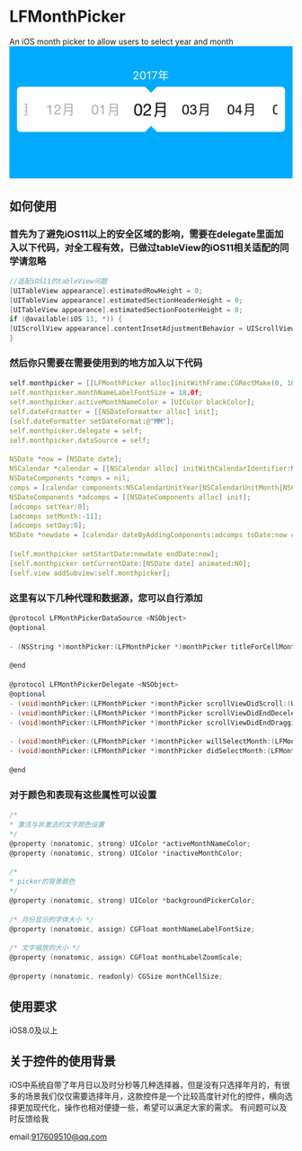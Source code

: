 # LFMonthPicker
An iOS month picker to allow users to select year and month
![](https://github.com/Jucuzzi/LFMonthPicker/blob/master/Preview.jpg)
## 如何使用
### 首先为了避免iOS11以上的安全区域的影响，需要在delegate里面加入以下代码，对全工程有效，已做过tableView的iOS11相关适配的同学请忽略
```c
//适配iOS11的tableView问题
[UITableView appearance].estimatedRowHeight = 0;
[UITableView appearance].estimatedSectionHeaderHeight = 0;
[UITableView appearance].estimatedSectionFooterHeight = 0;
if (@available(iOS 11, *)) {
[UIScrollView appearance].contentInsetAdjustmentBehavior = UIScrollViewContentInsetAdjustmentNever; //iOS11 解决SafeArea的问题，同时能解决pop时上级页面scrollView抖动的问题
}
```
### 然后你只需要在需要使用到的地方加入以下代码
```c
self.monthpicker = [[LFMonthPicker alloc]initWithFrame:CGRectMake(0, 100, [UIScreen mainScreen].bounds.size.width , 90) monthCellSize:CGSizeMake(60, 60) month:1 year:2018];
self.monthpicker.monthNameLabelFontSize = 18.0f;
self.monthpicker.activeMonthNameColor = [UIColor blackColor];
self.dateFormatter = [[NSDateFormatter alloc] init];
[self.dateFormatter setDateFormat:@"MM"];
self.monthpicker.delegate = self;
self.monthpicker.dataSource = self;

NSDate *now = [NSDate date];
NSCalendar *calendar = [[NSCalendar alloc] initWithCalendarIdentifier:NSCalendarIdentifierGregorian];
NSDateComponents *comps = nil;
comps = [calendar components:NSCalendarUnitYear|NSCalendarUnitMonth|NSCalendarUnitDay fromDate:now];
NSDateComponents *adcomps = [[NSDateComponents alloc] init];
[adcomps setYear:0];
[adcomps setMonth:-11];
[adcomps setDay:0];
NSDate *newdate = [calendar dateByAddingComponents:adcomps toDate:now options:0];

[self.monthpicker setStartDate:newdate endDate:now];
[self.monthpicker setCurrentDate:[NSDate date] animated:NO];
[self.view addSubview:self.monthpicker];
```
### 这里有以下几种代理和数据源，您可以自行添加
```c
@protocol LFMonthPickerDataSource <NSObject>
@optional

- (NSString *)monthPicker:(LFMonthPicker *)monthPicker titleForCellMonthNameLabelInMonth:(LFMonth *)month;

@end

@protocol LFMonthPickerDelegate <NSObject>
@optional
- (void)monthPicker:(LFMonthPicker *)monthPicker scrollViewDidScroll:(UIScrollView *)scrollView;
- (void)monthPicker:(LFMonthPicker *)monthPicker scrollViewDidEndDecelerating:(UIScrollView *)scrollView;
- (void)monthPicker:(LFMonthPicker *)monthPicker scrollViewDidEndDragging:(UIScrollView *)scrollView;

- (void)monthPicker:(LFMonthPicker *)monthPicker willSelectMonth:(LFMonth *)month;
- (void)monthPicker:(LFMonthPicker *)monthPicker didSelectMonth:(LFMonth *)month;

@end
```
### 对于颜色和表现有这些属性可以设置
```c
/*
* 激活与非激活的文字颜色设置
*/
@property (nonatomic, strong) UIColor *activeMonthNameColor;
@property (nonatomic, strong) UIColor *inactiveMonthColor;

/*
* picker的背景颜色
*/
@property (nonatomic, strong) UIColor *backgroundPickerColor;

/* 月份显示的字体大小 */
@property (nonatomic, assign) CGFloat monthNameLabelFontSize;

/* 文字缩放的大小 */
@property (nonatomic, assign) CGFloat monthLabelZoomScale;

@property (nonatomic, readonly) CGSize monthCellSize;
```
## 使用要求
iOS8.0及以上
## 关于控件的使用背景
iOS中系统自带了年月日以及时分秒等几种选择器，但是没有只选择年月的，有很多的场景我们仅仅需要选择年月，这款控件是一个比较高度针对化的控件，横向选择更加现代化，操作也相对便捷一些，希望可以满足大家的需求。
有问题可以及时反馈给我

email:917609510@qq.com


